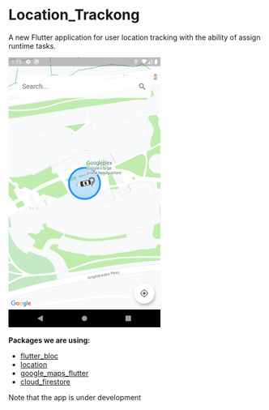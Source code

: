# Location_Trackong

A new Flutter application for user location tracking with the ability of assign runtime tasks.

<img src="Screenshot.png" width="300">

**Packages we are using:**
- [flutter_bloc](https://pub.dev/packages/flutter_bloc)
- [location](https://pub.dev/packages/https://pub.dev/packages/location)
- [google_maps_flutter](https://pub.dev/packages/google_maps_flutter)
- [cloud_firestore](https://pub.dev/packages/cloud_firestore)

Note that the app is under development
